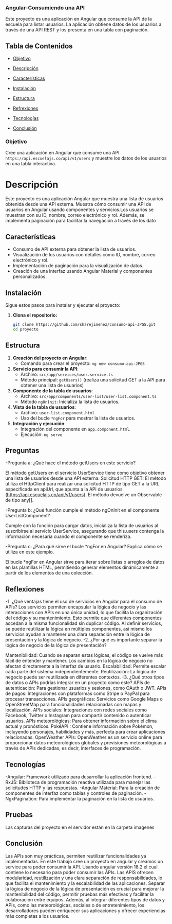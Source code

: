 ### Angular-Consumiendo una API
Este proyecto es una aplicación en Angular que consume la API de la escuela para listar usuarios. La aplicación obtiene datos de los usuarios a través de una API REST y los presenta en una tabla con paginación.


## Tabla de Contenidos
- [Objetivo](#objetivo)

- [Descripción](#descripción)
- [Características](#características)
- [Instalación](#instalación)
- [Estructura](#Estructura)
- [Refrexiones](#Reflexiones)
- [Tecnologías](#tecnologías)

- [Conclusión](#conclusión)
### Objetivo
Cree una aplicación en Angular que consume una API `https://api.escuelajs.co/api/v1/users` y muestre los datos de los usuarios en una tabla interactiva.


# Descripción

Este proyecto es una aplicación Angular que muestra una lista de usuarios obtenida desde una API externa. Muestra cómo consumir una API de usuarios en Angular usando componentes y servicios.Los usuarios se muestran con su ID, nombre, correo electrónico y rol. Además, se implementa paginación para facilitar la navegación a través de los dato
## Características

- Consumo de API externa para obtener la lista de usuarios.
- Visualización de los usuarios con detalles como ID, nombre, correo electrónico y rol.
- Implementación de paginación para la visualización de datos.
- Creación de una interfaz usando Angular Material y componentes personalizados.
## Instalación

Sigue estos pasos para instalar y ejecutar el proyecto:

1. **Clona el repositorio:**

   ```bash
   git clone https://github.com/sharejimenez/consumo-api-JPGS.git
   cd proyecto
## Estructura
1. **Creación del proyecto en Angular**: 
   - Comando para crear el proyecto: `ng new consumo-api-JPGS`
2. **Servicio para consumir la API**: 
   - Archivo: `src/app/services/user.service.ts`
   - Método principal: `getUsers()` (realiza una solicitud GET a la API para obtener una lista de usuarios)
3. **Componente de la tabla de usuarios**:
   - Archivo: `src/app/components/user-list/user-list.component.ts`
   - Método `ngOnInit`: Inicializa la lista de usuarios.
4. **Vista de la tabla de usuarios**:
   - Archivo: `user-list.component.html`
   - Uso del bucle `*ngFor` para mostrar la lista de usuarios.
5. **Integración y ejecución**:
   - Integración del componente en `app.component.html`.
   - Ejecución: `ng serve`
## Preguntas
-Pregunta a: ¿Qué hace el método getUsers en este servicio?

El método getUsers en el servicio UserService tiene como objetivo obtener una
lista de usuarios desde una API externa.
Solicitud HTTP GET:
El método utiliza el HttpClient para realizar una solicitud HTTP de tipo GET a la URL
especificada en apiUrl, que apunta a la API de usuarios
(https://api.escuelajs.co/api/v1/users).
El método devuelve un Observable de tipo any[].

-Pregunta b: ¿Qué función cumple el método ngOnInit en el componente
UserListComponent?

Cumple con la función para cargar datos, inicializa la lista de usuarios al suscribirse
al servicio UserService, asegurando que this.users contenga la información
necesaria cuando el componente se renderiza.

-Pregunta c: ¿Para qué sirve el bucle *ngFor en Angular? Explica cómo se utiliza
en este ejemplo.

El bucle *ngFor en Angular sirve para iterar sobre listas o arreglos de datos en las plantillas HTML, permitiendo generar elementos dinámicamente a partir de los
elementos de una colección.
## Reflexiones
-1. ¿Qué ventajas tiene el uso de servicios en Angular para el consumo de APIs?
Los servicios permiten encapsular la lógica de negocio y las interacciones con APIs
en una única unidad, lo que facilita la organización del código y su mantenimiento.
Esto permite que diferentes componentes accedan a la misma funcionalidad sin
duplicar código. Al definir servicios, se puede reutilizar la lógica en múltiples
componentes, así mismo los servicios ayudan a mantener una clara separación
entre la lógica de presentación y la lógica de negocio.
-2. ¿Por qué es importante separar la lógica de negocio de la lógica de presentación?

Mantenibilidad: Cuando se separan estas lógicas, el código se vuelve más fácil de
entender y mantener. Los cambios en la lógica de negocio no afectan directamente
a la interfaz de usuario.
Escalabilidad: Permite escalar cada parte del sistema independientemente.
Reutilización: La lógica de negocio puede ser reutilizada en diferentes contextos.
-3. ¿Qué otros tipos de datos o APIs podrías integrar en un proyecto como este?
APIs de autenticación: Para gestionar usuarios y sesiones, como OAuth o JWT.
APIs de pagos: Integraciones con plataformas como Stripe o PayPal para procesar
transacciones.
APIs geográficas: Servicios como Google Maps o OpenStreetMap para
funcionalidades relacionadas con mapas y localización.
APIs sociales: Integraciones con redes sociales como Facebook, Twitter o
Instagram para compartir contenido o autenticar usuarios.
APIs meteorológicas: Para obtener información sobre el clima actual y
pronósticos.
PokéAPI : Contiene información sobre Pokémon, incluyendo personajes,
habilidades y más, perfecta para crear aplicaciones relacionadas.
OpenWeather APIs: OpenWeather es un servicio online para proporcionar datos
meteorológicos globales y previsiones meteorológicas a través de APIs dedicadas,
es decir, interfaces de programación.
## Tecnologías
-Angular: Framework utilizado para desarrollar la aplicación frontend.
-RxJS: Biblioteca de programación reactiva utilizada para manejar las solicitudes HTTP y las respuestas.
-Angular Material: Para la creación de componentes de interfaz como tablas y controles de paginación.
-NgxPagination: Para implementar la paginación en la lista de usuarios.
## Pruebas
Las capturas del proyecto en el servidor están en la carpeta imagenes
## Conclusión
Las APIs son muy prácticas, permiten reutilizar funcionalidades ya implementadas.
En este trabajo cree un proyecto en angular y creamos un service para poder
consumir la API. Usando angular versión 18.2 el cual contiene lo necesario para
poder consumir las APIs. Las APIS ofrecen modularidad, reutilización y una clara
separación de responsabilidades, lo que facilita el mantenimiento y la escalabilidad
de las aplicaciones. Separar la lógica de negocio de la lógica de presentación es
crucial para mejorar la mantenibilidad del código, permitir pruebas más efectivas y
facilitar la colaboración entre equipos. Además, al integrar diferentes tipos de datos
y APIs, como las meteorológicas, sociales o de entretenimiento, los desarrolladores
pueden enriquecer sus aplicaciones y ofrecer experiencias más completas a los
usuarios.
